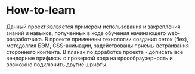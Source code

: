 # How-to-learn 
Данный проект явлвяется примером использования и закрепления знаний и навыков, полученных в ходе обучения начинающего web-разработчика. В проекте применены технологии создания сеток (flex), методолгия БЭМ, CSS-анимации, задействованы приемы встраивания стороннего контента.
В планах по доработке проекта - дописать все вендорные прификсы с проверкой кода на кроссбраузерность и возможно подключить другие шрифты.
